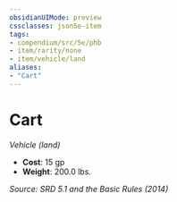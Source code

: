```yaml
---
obsidianUIMode: preview
cssclasses: json5e-item
tags:
- compendium/src/5e/phb
- item/rarity/none
- item/vehicle/land
aliases: 
- "Cart"
---
```

# Cart
*Vehicle (land)*  

- **Cost**: 15 gp
- **Weight**: 200.0 lbs.

*Source: SRD 5.1 and the Basic Rules (2014)*
